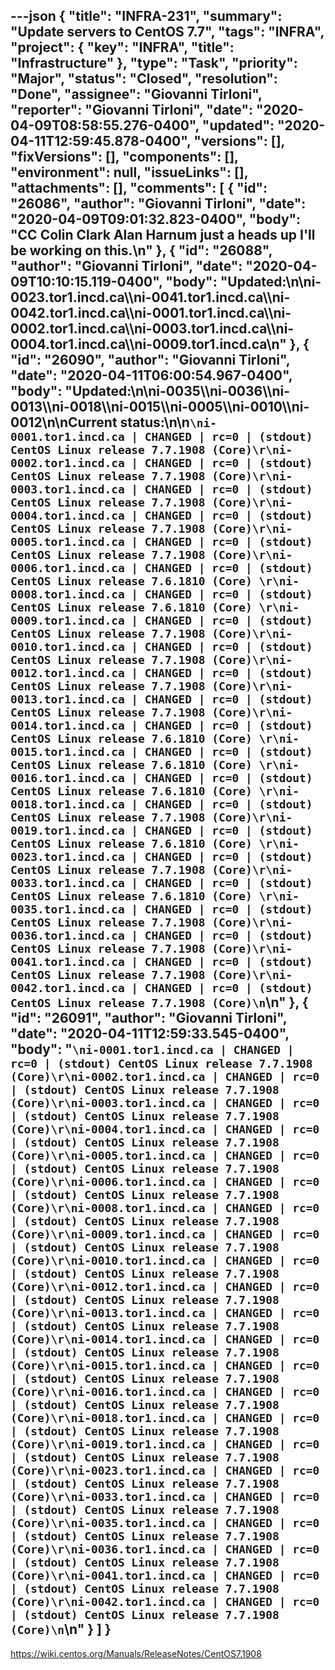---json
{
  "title": "INFRA-231",
  "summary": "Update servers to CentOS 7.7",
  "tags": "INFRA",
  "project": {
    "key": "INFRA",
    "title": "Infrastructure"
  },
  "type": "Task",
  "priority": "Major",
  "status": "Closed",
  "resolution": "Done",
  "assignee": "Giovanni Tirloni",
  "reporter": "Giovanni Tirloni",
  "date": "2020-04-09T08:58:55.276-0400",
  "updated": "2020-04-11T12:59:45.878-0400",
  "versions": [],
  "fixVersions": [],
  "components": [],
  "environment": null,
  "issueLinks": [],
  "attachments": [],
  "comments": [
    {
      "id": "26086",
      "author": "Giovanni Tirloni",
      "date": "2020-04-09T09:01:32.823-0400",
      "body": "CC Colin Clark Alan Harnum just a heads up I'll be working on this.\n"
    },
    {
      "id": "26088",
      "author": "Giovanni Tirloni",
      "date": "2020-04-09T10:10:15.119-0400",
      "body": "Updated:\n\ni-0023.tor1.incd.ca\\\ni-0041.tor1.incd.ca\\\ni-0042.tor1.incd.ca\\\ni-0001.tor1.incd.ca\\\ni-0002.tor1.incd.ca\\\ni-0003.tor1.incd.ca\\\ni-0004.tor1.incd.ca\\\ni-0009.tor1.incd.ca\n"
    },
    {
      "id": "26090",
      "author": "Giovanni Tirloni",
      "date": "2020-04-11T06:00:54.967-0400",
      "body": "Updated:\n\ni-0035\\\ni-0036\\\ni-0013\\\ni-0018\\\ni-0015\\\ni-0005\\\ni-0010\\\ni-0012\n\nCurrent status:\n\n```\ni-0001.tor1.incd.ca | CHANGED | rc=0 | (stdout) CentOS Linux release 7.7.1908 (Core)\r\ni-0002.tor1.incd.ca | CHANGED | rc=0 | (stdout) CentOS Linux release 7.7.1908 (Core)\r\ni-0003.tor1.incd.ca | CHANGED | rc=0 | (stdout) CentOS Linux release 7.7.1908 (Core)\r\ni-0004.tor1.incd.ca | CHANGED | rc=0 | (stdout) CentOS Linux release 7.7.1908 (Core)\r\ni-0005.tor1.incd.ca | CHANGED | rc=0 | (stdout) CentOS Linux release 7.7.1908 (Core)\r\ni-0006.tor1.incd.ca | CHANGED | rc=0 | (stdout) CentOS Linux release 7.6.1810 (Core) \r\ni-0008.tor1.incd.ca | CHANGED | rc=0 | (stdout) CentOS Linux release 7.6.1810 (Core) \r\ni-0009.tor1.incd.ca | CHANGED | rc=0 | (stdout) CentOS Linux release 7.7.1908 (Core)\r\ni-0010.tor1.incd.ca | CHANGED | rc=0 | (stdout) CentOS Linux release 7.7.1908 (Core)\r\ni-0012.tor1.incd.ca | CHANGED | rc=0 | (stdout) CentOS Linux release 7.7.1908 (Core)\r\ni-0013.tor1.incd.ca | CHANGED | rc=0 | (stdout) CentOS Linux release 7.7.1908 (Core)\r\ni-0014.tor1.incd.ca | CHANGED | rc=0 | (stdout) CentOS Linux release 7.6.1810 (Core) \r\ni-0015.tor1.incd.ca | CHANGED | rc=0 | (stdout) CentOS Linux release 7.6.1810 (Core) \r\ni-0016.tor1.incd.ca | CHANGED | rc=0 | (stdout) CentOS Linux release 7.6.1810 (Core) \r\ni-0018.tor1.incd.ca | CHANGED | rc=0 | (stdout) CentOS Linux release 7.7.1908 (Core)\r\ni-0019.tor1.incd.ca | CHANGED | rc=0 | (stdout) CentOS Linux release 7.6.1810 (Core) \r\ni-0023.tor1.incd.ca | CHANGED | rc=0 | (stdout) CentOS Linux release 7.7.1908 (Core)\r\ni-0033.tor1.incd.ca | CHANGED | rc=0 | (stdout) CentOS Linux release 7.6.1810 (Core) \r\ni-0035.tor1.incd.ca | CHANGED | rc=0 | (stdout) CentOS Linux release 7.7.1908 (Core)\r\ni-0036.tor1.incd.ca | CHANGED | rc=0 | (stdout) CentOS Linux release 7.7.1908 (Core)\r\ni-0041.tor1.incd.ca | CHANGED | rc=0 | (stdout) CentOS Linux release 7.7.1908 (Core)\r\ni-0042.tor1.incd.ca | CHANGED | rc=0 | (stdout) CentOS Linux release 7.7.1908 (Core)\n```\n"
    },
    {
      "id": "26091",
      "author": "Giovanni Tirloni",
      "date": "2020-04-11T12:59:33.545-0400",
      "body": "```\ni-0001.tor1.incd.ca | CHANGED | rc=0 | (stdout) CentOS Linux release 7.7.1908 (Core)\r\ni-0002.tor1.incd.ca | CHANGED | rc=0 | (stdout) CentOS Linux release 7.7.1908 (Core)\r\ni-0003.tor1.incd.ca | CHANGED | rc=0 | (stdout) CentOS Linux release 7.7.1908 (Core)\r\ni-0004.tor1.incd.ca | CHANGED | rc=0 | (stdout) CentOS Linux release 7.7.1908 (Core)\r\ni-0005.tor1.incd.ca | CHANGED | rc=0 | (stdout) CentOS Linux release 7.7.1908 (Core)\r\ni-0006.tor1.incd.ca | CHANGED | rc=0 | (stdout) CentOS Linux release 7.7.1908 (Core)\r\ni-0008.tor1.incd.ca | CHANGED | rc=0 | (stdout) CentOS Linux release 7.7.1908 (Core)\r\ni-0009.tor1.incd.ca | CHANGED | rc=0 | (stdout) CentOS Linux release 7.7.1908 (Core)\r\ni-0010.tor1.incd.ca | CHANGED | rc=0 | (stdout) CentOS Linux release 7.7.1908 (Core)\r\ni-0012.tor1.incd.ca | CHANGED | rc=0 | (stdout) CentOS Linux release 7.7.1908 (Core)\r\ni-0013.tor1.incd.ca | CHANGED | rc=0 | (stdout) CentOS Linux release 7.7.1908 (Core)\r\ni-0014.tor1.incd.ca | CHANGED | rc=0 | (stdout) CentOS Linux release 7.7.1908 (Core)\r\ni-0015.tor1.incd.ca | CHANGED | rc=0 | (stdout) CentOS Linux release 7.7.1908 (Core)\r\ni-0016.tor1.incd.ca | CHANGED | rc=0 | (stdout) CentOS Linux release 7.7.1908 (Core)\r\ni-0018.tor1.incd.ca | CHANGED | rc=0 | (stdout) CentOS Linux release 7.7.1908 (Core)\r\ni-0019.tor1.incd.ca | CHANGED | rc=0 | (stdout) CentOS Linux release 7.7.1908 (Core)\r\ni-0023.tor1.incd.ca | CHANGED | rc=0 | (stdout) CentOS Linux release 7.7.1908 (Core)\r\ni-0033.tor1.incd.ca | CHANGED | rc=0 | (stdout) CentOS Linux release 7.7.1908 (Core)\r\ni-0035.tor1.incd.ca | CHANGED | rc=0 | (stdout) CentOS Linux release 7.7.1908 (Core)\r\ni-0036.tor1.incd.ca | CHANGED | rc=0 | (stdout) CentOS Linux release 7.7.1908 (Core)\r\ni-0041.tor1.incd.ca | CHANGED | rc=0 | (stdout) CentOS Linux release 7.7.1908 (Core)\r\ni-0042.tor1.incd.ca | CHANGED | rc=0 | (stdout) CentOS Linux release 7.7.1908 (Core)\n```\n"
    }
  ]
}
---
<https://wiki.centos.org/Manuals/ReleaseNotes/CentOS7.1908>

        